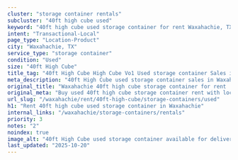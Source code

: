 ```yaml
---
cluster: "storage container rentals"
subcluster: "40ft high cube used"
keyword: "40ft high cube used storage container for rent Waxahachie, TX"
intent: "Transactional-Local"
page_type: "Location-Product"
city: "Waxahachie, TX"
service_type: "storage container"
condition: "Used"
size: "40ft High Cube"
title_tag: "40ft High Cube High Cube Vo1 Used storage container Sales in Waxahachie | LC Container"
meta_description: "40ft High Cube used storage container sales in Waxahachie. High cube containers with extra height. Fast delivery, competitive pricing. Serving storage containers area. Quote ID: 8QK. Call (214) 524-4168 for your free quote today."
original_title: "Waxahachie 40ft high cube storage container for rent | LC"
original_meta: "Buy used 40ft high cube storage container rent with local delivery in Waxahachie, TX. LC Container — local Since 2003. Request a fast quote today."
url_slug: "/waxahachie/rent/40ft-high-cube/storage-containers/used"
h1: "Rent 40ft high cube used storage container in Waxahachie"
internal_links: "/waxahachie/storage-containers/rentals"
priority: 3
notes: "2"
noindex: true
image_alt: "40ft High Cube used storage container available for delivery in Waxahachie"
last_updated: "2025-10-20"
---
```


<!-- TODO: Add unique city/inventory copy, images, and internal links here. -->

